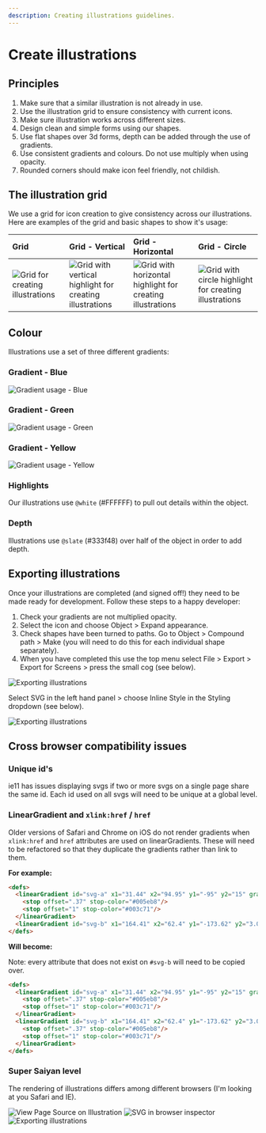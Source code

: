 ```yaml
---
description: Creating illustrations guidelines.
---
```


# Create illustrations

## Principles

1. Make sure that a similar illustration is not already in use.
2. Use the illustration grid to ensure consistency with current icons.
3. Make sure illustration works across different sizes.
4. Design clean and simple forms using our shapes.
5. Use flat shapes over 3d forms, depth can be added through the use of gradients.
6. Use consistent gradients and colours. Do not use multiply when using opacity.
7. Rounded corners should make icon feel friendly, not childish.

## The illustration grid

We use a grid for icon creation to give consistency across our illustrations. Here are examples of the grid and basic shapes to show it's usage:

| Grid | Grid - Vertical | Grid - Horizontal | Grid - Circle |
| :--- | :--- | :--- | :--- |
| ![Grid for creating illustrations](https://user-images.githubusercontent.com/43471890/62045505-66bcc400-b1fd-11e9-949e-572e2dc40bf8.jpg) | ![Grid with vertical highlight for creating illustrations](https://user-images.githubusercontent.com/43471890/62050044-6b3aaa00-b208-11e9-8adb-3df5d4c240dd.jpg) | ![Grid with horizontal highlight for creating illustrations](https://user-images.githubusercontent.com/43471890/62050140-a5a44700-b208-11e9-8bf8-555ec87242a8.jpg) | ![Grid with circle highlight for creating illustrations](https://user-images.githubusercontent.com/43471890/62050739-c91bc180-b209-11e9-8561-134bd845fb4b.jpg) |

## Colour

Illustrations use a set of three different gradients:

### Gradient - Blue

![Gradient usage - Blue](https://user-images.githubusercontent.com/43471890/62051024-624ad800-b20a-11e9-846e-7bb4902e5e82.jpg)

### Gradient - Green

![Gradient usage - Green](https://user-images.githubusercontent.com/43471890/62051025-624ad800-b20a-11e9-99f3-4044fd8d3e8f.jpg)

### Gradient - Yellow

![Gradient usage - Yellow](https://user-images.githubusercontent.com/43471890/62051026-624ad800-b20a-11e9-9ee4-b3d9ca9da6bd.jpg)

### Highlights

Our illustrations use `@white` (#FFFFFF) to pull out details within the object.

### Depth

Illustrations use `@slate` (#333f48) over half of the object in order to add depth.

## Exporting illustrations

Once your illustrations are completed (and signed off!) they need to be made ready for development. Follow these steps to a happy developer:

1. Check your gradients are not multiplied opacity.
2. Select the icon and choose Object &gt; Expand appearance.
3. Check shapes have been turned to paths. Go to Object &gt; Compound path &gt; Make (you will need to do this for each individual shape separately).
4. When you have completed this use the top menu select File &gt; Export &gt; Export for Screens &gt; press the small cog (see below).

![Exporting illustrations](https://user-images.githubusercontent.com/43471890/62051136-a2aa5600-b20a-11e9-814b-a1a8f418dfd0.jpg)

Select SVG in the left hand panel &gt; choose Inline Style in the Styling dropdown (see below).

![Exporting illustrations](https://user-images.githubusercontent.com/43471890/62051134-a211bf80-b20a-11e9-8787-f72f2d4579c3.jpg)

## Cross browser compatibility issues

### Unique id's

ie11 has issues displaying svgs if two or more svgs on a single page share the same id. Each id used on all svgs will need to be unique at a global level.

### LinearGradient and  `xlink:href` / `href`

Older versions of Safari and Chrome on iOS do not render gradients when `xlink:href` and `href` attributes are used on linearGradients. These will need to be refactored so that they duplicate the gradients rather than link to them.

**For example:**

```html
<defs>
  <linearGradient id="svg-a" x1="31.44" x2="94.95" y1="-95" y2="15" gradientTransform="translate(0 120)" gradientUnits="userSpaceOnUse">
    <stop offset=".37" stop-color="#005eb8"/>
    <stop offset="1" stop-color="#003c71"/>
  </linearGradient>
  <linearGradient id="svg-b" x1="164.41" x2="62.4" y1="-173.62" y2="3.08" xlink:href="#svg-a"/>
</defs>
```

**Will become:**

Note: every attribute that does not exist on `#svg-b` will need to be copied over.

```html
<defs>
  <linearGradient id="svg-a" x1="31.44" x2="94.95" y1="-95" y2="15" gradientTransform="translate(0 120)" gradientUnits="userSpaceOnUse">
    <stop offset=".37" stop-color="#005eb8"/>
    <stop offset="1" stop-color="#003c71"/>
  </linearGradient>
  <linearGradient id="svg-b" x1="164.41" x2="62.4" y1="-173.62" y2="3.08" gradientTransform="translate(0 120)" gradientUnits="userSpaceOnUse">
    <stop offset=".37" stop-color="#005eb8"/>
    <stop offset="1" stop-color="#003c71"/>
  </linearGradient>
</defs>
```

### Super Saiyan level

The rendering of illustrations differs among different browsers (I'm looking at you Safari and IE).

![View Page Source on Illustration](https://user-images.githubusercontent.com/43471890/62051137-a2aa5600-b20a-11e9-988f-a6787298f7ef.jpg) ![SVG in browser inspector](https://user-images.githubusercontent.com/43471890/62051139-a342ec80-b20a-11e9-87c1-c0acaa24ce09.jpg) ![Exporting illustrations](https://user-images.githubusercontent.com/43471890/62051138-a2aa5600-b20a-11e9-8d10-1dddeb451164.jpg)
